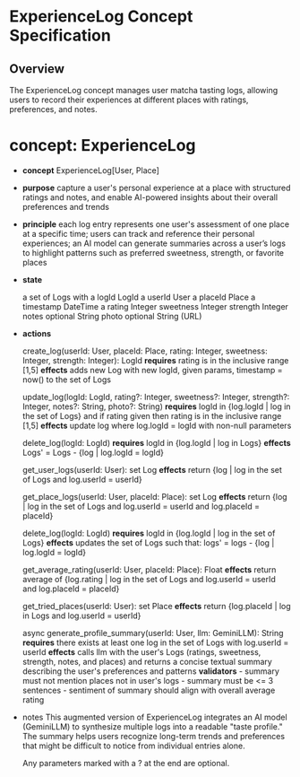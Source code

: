 # ExperienceLog Concept Specification

## Overview
The ExperienceLog concept manages user matcha tasting logs, allowing users to record their experiences at different places with ratings, preferences, and notes.

# concept: ExperienceLog

* **concept** ExperienceLog[User, Place]

* **purpose**
    capture a user's personal experience at a place with structured ratings and notes,
    and enable AI-powered insights about their overall preferences and trends

* **principle**
    each log entry represents one user's assessment of one place at a specific time;
    users can track and reference their personal experiences;
    an AI model can generate summaries across a user’s logs to highlight patterns
    such as preferred sweetness, strength, or favorite places

* **state**

    a set of Logs with
        a logId LogId
        a userId User
        a placeId Place
        a timestamp DateTime
        a rating Integer
        sweetness Integer
        strength Integer
        notes optional String
        photo optional String (URL)

* **actions**

    create_log(userId: User, placeId: Place, rating: Integer, sweetness: Integer, strength: Integer): LogId
        **requires** rating is in the inclusive range [1,5]
        **effects** adds new Log with new logId, given params, timestamp = now() to the set of Logs

    update_log(logId: LogId, rating?: Integer, sweetness?: Integer, strength?: Integer, notes?: String, photo?: String)
        **requires** logId in {log.logId | log in the set of Logs} and if rating given then rating is in the inclusive range [1,5]
        **effects** update log where log.logId = logId with non-null parameters

    delete_log(logId: LogId)
        **requires** logId in {log.logId | log in Logs}
        **effects** Logs' = Logs - {log | log.logId = logId}

    get_user_logs(userId: User): set Log
        **effects** return {log | log in the set of Logs and log.userId = userId}

    get_place_logs(userId: User, placeId: Place): set Log
        **effects** return {log | log in the set of Logs and log.userId = userId and log.placeId = placeId}

    delete_log(logId: LogId)
        **requires** logId in {log.logId | log in the set of Logs}
        **effects** updates the set of Logs such that: logs' = logs - {log | log.logId = logId}

    get_average_rating(userId: User, placeId: Place): Float
        **effects** return average of {log.rating | log in the set of Logs and log.userId = userId and log.placeId = placeId}

    get_tried_places(userId: User): set Place
        **effects** return {log.placeId | log in Logs and log.userId = userId}

    async generate_profile_summary(userId: User, llm: GeminiLLM): String
        **requires** there exists at least one log in the set of Logs with log.userId = userId
        **effects** calls llm with the user's Logs (ratings, sweetness, strength, notes, and places)
                    and returns a concise textual summary describing the user's preferences and patterns
        **validators**
            - summary must not mention places not in user's logs
            - summary must be <= 3 sentences
            - sentiment of summary should align with overall average rating

* notes
    This augmented version of ExperienceLog integrates an AI model (GeminiLLM)
    to synthesize multiple logs into a readable "taste profile."
    The summary helps users recognize long-term trends and preferences
    that might be difficult to notice from individual entries alone.

    Any parameters marked with a ? at the end are optional.